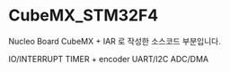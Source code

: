 # CubeMX_STM32F4
Nucleo Board CubeMX + IAR 로 작성한 소스코드 부분입니다.


IO/INTERRUPT
TIMER + encoder
UART/I2C
ADC/DMA
